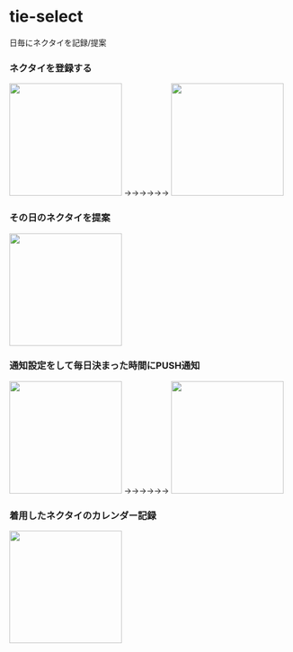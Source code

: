 # tie-select
日毎にネクタイを記録/提案



### ネクタイを登録する
<img width="200" src="https://github.com/kuskyst/tie-select/assets/126965999/a103f682-d862-47f4-b4fb-fcdcabd61277">
→→→→→→
<img width="200" src="https://github.com/kuskyst/tie-select/assets/126965999/ec8a3abd-f355-44df-874c-f34443f2d0a7">


### その日のネクタイを提案
<img width="200" src="https://github.com/kuskyst/tie-select/assets/126965999/aaa4f725-bc87-4418-8d51-8b9ec693c5d3">



### 通知設定をして毎日決まった時間にPUSH通知
<img width="200" src="https://github.com/kuskyst/tie-select/assets/126965999/97e2d86c-47bb-4604-a6ea-cc046cf4bd93">
→→→→→→
<img width="200" src="https://github.com/kuskyst/tie-select/assets/126965999/889abbdb-fee1-4fce-aa26-3048f0f77c14">



### 着用したネクタイのカレンダー記録
<img width="200" src="https://github.com/kuskyst/tie-select/assets/126965999/88c1b84b-0106-4e7e-86bd-db23c09cc4f8">
